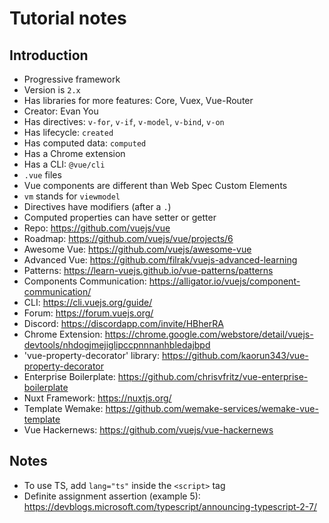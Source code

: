 # Tutorial notes

## Introduction

- Progressive framework
- Version is `2.x`
- Has libraries for more features: Core, Vuex, Vue-Router
- Creator: Evan You
- Has directives: `v-for`, `v-if`, `v-model`, `v-bind`, `v-on`
- Has lifecycle: `created`
- Has computed data: `computed`
- Has a Chrome extension
- Has a CLI: `@vue/cli`
- `.vue` files
- Vue components are different than Web Spec Custom Elements
- `vm` stands for `viewmodel`
- Directives have modifiers (after a `.`)
- Computed properties can have setter or getter
- Repo: https://github.com/vuejs/vue
- Roadmap: https://github.com/vuejs/vue/projects/6
- Awesome Vue: https://github.com/vuejs/awesome-vue
- Advanced Vue: https://github.com/filrak/vuejs-advanced-learning
- Patterns: https://learn-vuejs.github.io/vue-patterns/patterns
- Components Communication: https://alligator.io/vuejs/component-communication/
- CLI: https://cli.vuejs.org/guide/
- Forum: https://forum.vuejs.org/
- Discord: https://discordapp.com/invite/HBherRA
- Chrome Extension: https://chrome.google.com/webstore/detail/vuejs-devtools/nhdogjmejiglipccpnnnanhbledajbpd
- 'vue-property-decorator' library: https://github.com/kaorun343/vue-property-decorator
- Enterprise Boilerplate: https://github.com/chrisvfritz/vue-enterprise-boilerplate
- Nuxt Framework: https://nuxtjs.org/
- Template Wemake: https://github.com/wemake-services/wemake-vue-template
- Vue Hackernews: https://github.com/vuejs/vue-hackernews

## Notes

- To use TS, add `lang="ts"` inside the `<script>` tag
- Definite assignment assertion (example 5): https://devblogs.microsoft.com/typescript/announcing-typescript-2-7/
